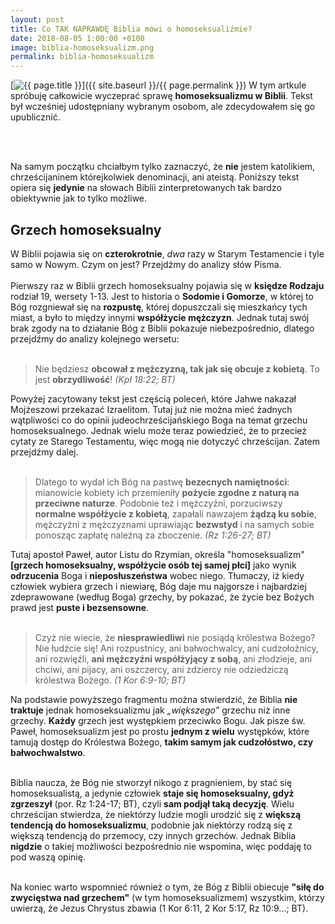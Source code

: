 ```yaml
---
layout: post
title: Co TAK NAPRAWDĘ Biblia mówi o homoseksualiźmie?
date: 2018-08-05 1:00:00 +0100
image: biblia-homoseksualizm.png
permalink: biblia-homoseksualizm
---
```


[<img src="{{ site.baseurl }}/images/thumbnails/{{ page.image }}" alt="{{ page.title }}"/>]({{ site.baseurl }}/{{ page.permalink }})
W tym artkule spróbuję całkowicie wyczeprać sprawę **homoseksualizmu w Biblii**. Tekst był wcześniej udostępniany wybranym osobom, ale zdecydowałem się go upublicznić.

<!--more-->

<br/><br/>

Na samym początku chciałbym tylko zaznaczyć, że **nie** jestem katolikiem, chrześcijaninem którejkolwiek denominacji, ani ateistą. Poniższy tekst opiera się **jedynie** na słowach Biblii zinterpretowanych tak bardzo obiektywnie jak to tylko możliwe.
<br/>

## Grzech homoseksualny

W Biblii pojawia się on **czterokrotnie**, _dwa_ razy w Starym Testamencie i tyle samo w Nowym. Czym on jest? Przejdźmy do analizy słów Pisma.
<br/><br/>
Pierwszy raz w Biblii grzech homoseksualny pojawia się w **księdze Rodzaju** rodział 19, wersety 1-13. Jest to historia o **Sodomie i Gomorze**, w której to Bóg rozgniewał się na **rozpustę**, której dopuszczali się mieszkańcy tych miast, a było to między innymi **współżycie mężczyzn**. Jednak tutaj swój brak zgody na to działanie Bóg z Biblii pokazuje niebezpośrednio, dlatego przejdźmy do analizy kolejnego wersetu:
<br/><br/>

> Nie będziesz **obcował z mężczyzną, tak jak się obcuje z kobietą**. To jest **obrzydliwość**!
> _(Kpł 18:22; BT)_

Powyżej zacytowany tekst jest częścią poleceń, które Jahwe nakazał Mojżeszowi przekazać Izraelitom. Tutaj już nie można mieć żadnych wątpliwości co do opinii judeochrześcijańskiego Boga na temat grzechu homoseksualnego. Jednak wielu może teraz powiedzieć, że to przecież cytaty ze Starego Testamentu, więc mogą nie dotyczyć chrześcijan. Zatem przejdźmy dalej.<br/><br/>

> Dlatego to wydał ich Bóg na pastwę **bezecnych namiętności**: mianowicie kobiety ich przemieniły **pożycie zgodne z naturą na przeciwne naturze**. Podobnie też i mężczyźni, porzuciwszy **normalne współżycie z kobietą**, zapałali nawzajem **żądzą ku sobie**, mężczyźni z mężczyznami uprawiając **bezwstyd** i na samych sobie ponosząc zapłatę należną za zboczenie.
> _(Rz 1:26-27; BT)_

Tutaj apostoł Paweł, autor Listu do Rzymian, określa "homoseksualizm" **[grzech homoseksualny, współżycie osób tej samej płci]** jako wynik **odrzucenia** Boga i **nieposłuszeństwa** wobec niego. Tłumaczy, iż kiedy człowiek wybiera grzech i niewiarę, Bóg daje mu najgorsze i najbardziej zdeprawowane (według Boga) grzechy, by pokazać, że życie bez Bożych prawd jest **puste i bezsensowne**.<br/><br/>

> Czyż nie wiecie, że **niesprawiedliwi** nie posiądą królestwa Bożego? Nie łudźcie się! Ani rozpustnicy, ani bałwochwalcy, ani cudzołożnicy, ani rozwięźli, **ani mężczyźni współżyjący z sobą**, ani złodzieje, ani chciwi, ani pijacy, ani oszczercy, ani zdziercy nie odziedziczą królestwa Bożego.
> _(1 Kor 6:9-10; BT)_

Na podstawie powyższego fragmentu można stwierdzić, że Biblia **nie traktuje** jednak homoseksualizmu jak _„większego”_ grzechu niż inne grzechy. **Każdy** grzech jest występkiem przeciwko Bogu. Jak pisze św. Paweł, homoseksualizm jest po prostu **jednym z wielu** występków, które tamują dostęp do Królestwa Bożego, **takim samym jak cudzołóstwo, czy bałwochwalstwo**.<br/><br/>

Biblia naucza, że Bóg nie stworzył nikogo z pragnieniem, by stać się homoseksualistą, a jedynie człowiek **staje się homoseksualny, gdyż zgrzeszył** (por. Rz 1:24-17; BT), czyli **sam podjął taką decyzję**.
Wielu chrześcijan stwierdza, że niektórzy ludzie mogli urodzić się z **większą tendencją do homoseksualizmu**, podobnie jak niektórzy rodzą się z większą tendencją do przemocy, czy innych grzechów. Jednak Biblia **nigdzie** o takiej możliwości bezpośrednio nie wspomina, więc poddaję to pod waszą opinię.<br/><br/>

Na koniec warto wspomnieć również o tym, że Bóg z Biblii obiecuje **"siłę do zwycięstwa nad grzechem"** (w tym homoseksualizmem) wszystkim, którzy uwierzą, że Jezus Chrystus zbawia (1 Kor 6:11, 2 Kor 5:17, Rz 10:9...; BT).
